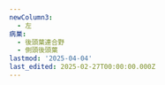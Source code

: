 ```yaml
---
newColumn3:
  - 左
病巣:
  - 後頭葉連合野
  - 側頭後頭葉
lastmod: '2025-04-04'
last_edited: 2025-02-27T00:00:00.000Z
---
```



